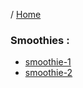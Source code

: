 / [Home](index.md)

### Smoothies :

  * [smoothie-1](smoothie-1.md)
  * [smoothie-2](smoothie-2.md)

